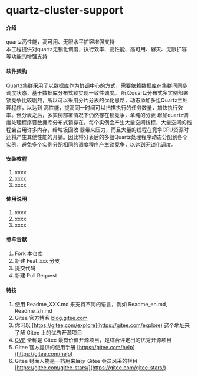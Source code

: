 # quartz-cluster-support

#### 介绍
quartz高性能，高可用、无限水平扩容增强支持<br>
本工程提供对quartz无锁化调度，执行效率、高性能、高可用、容灾、无限扩容等功能的增强支持
#### 软件架构
Quartz集群采用了以数据库作为协调中心的方式，需要依赖数据库在集群间同步调度状态，基于数据库分布式锁实现一致性调度。
所以quartz分布式多实例部署锁竞争比较剧烈，所以可以采用分片分表的优化思路，动态添加多组Quartz主处理程序，以达到
高性能，提高同一时间可以扫描执行的任务数量，加快执行效率。但分表之后，多实例部署情况下仍然存在锁竞争，单纯的分表
增加quartz调度处理程序音数据库分布式锁存在，每个实例会产生大量空闲线程，大量空闲的线程会占用许多内存，给垃圾回收
器带来压力，而且大量的线程在竞争CPU资源时还将产生其他性能的开销。因此将分表后的多组Quartz处理程序动态分配到各个
实例，避免多个实例分配相同的调度程序产生锁竞争，以达到无锁化调度。

#### 安装教程

1.  xxxx
2.  xxxx
3.  xxxx

#### 使用说明

1.  xxxx
2.  xxxx
3.  xxxx

#### 参与贡献

1.  Fork 本仓库
2.  新建 Feat_xxx 分支
3.  提交代码
4.  新建 Pull Request


#### 特技

1.  使用 Readme\_XXX.md 来支持不同的语言，例如 Readme\_en.md, Readme\_zh.md
2.  Gitee 官方博客 [blog.gitee.com](https://blog.gitee.com)
3.  你可以 [https://gitee.com/explore](https://gitee.com/explore) 这个地址来了解 Gitee 上的优秀开源项目
4.  [GVP](https://gitee.com/gvp) 全称是 Gitee 最有价值开源项目，是综合评定出的优秀开源项目
5.  Gitee 官方提供的使用手册 [https://gitee.com/help](https://gitee.com/help)
6.  Gitee 封面人物是一档用来展示 Gitee 会员风采的栏目 [https://gitee.com/gitee-stars/](https://gitee.com/gitee-stars/)
